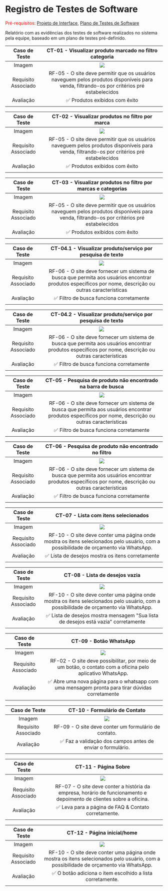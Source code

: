 # Registro de Testes de Software

<span style="color:red">Pré-requisitos: <a href="03-Projeto de Interface.md"> Projeto de Interface</a></span>, <a href="08-Plano de Testes de Software.md"> Plano de Testes de Software</a>

Relatório com as evidências dos testes de software realizados no sistema pela equipe, baseado em um plano de testes pré-definido.

|    Caso de Teste    |                                                                   CT-01 - Visualizar produto marcado no filtro categoria                                                                    |
| :-----------------: | :-----------------------------------------------------------------------------------------------------------------------------------------------------------------------------------------: |
|       Imagem        | <img widt = "500px" src = "https://github.com/ICEI-PUC-Minas-PMV-ADS/pmv-ads-2023-1-e1-proj-web-t2-grupo-2-paiva-moto-pecas/blob/main/docs/img/Teste%20de%20filtro%20por%20categoria.jpg"/> |
| Requisito Associado |                          RF-05 - O site deve permitir que os usuários naveguem pelos produtos disponíveis para venda, filtrando-os por critérios pré estabelecidos                          |
|      Avaliação      |                                                                               ✅ Produtos exibidos com êxito                                                                                |
|                     |                                                                                                                                                                                             |

|    Caso de Teste    |                                                                     CT-02 - Visualizar produtos no filtro por marca                                                                     |
| :-----------------: | :-------------------------------------------------------------------------------------------------------------------------------------------------------------------------------------: |
|       Imagem        | <img widt = "500px" src = "https://github.com/ICEI-PUC-Minas-PMV-ADS/pmv-ads-2023-1-e1-proj-web-t2-grupo-2-paiva-moto-pecas/blob/main/docs/img/Teste%20de%20filtro%20por%20marca.jpg"/> |
| Requisito Associado |                        RF-05 - O site deve permitir que os usuários naveguem pelos produtos disponíveis para venda, filtrando-os por critérios pré estabelecidos                        |
|      Avaliação      |                                                                             ✅ Produtos exibidos com êxito                                                                              |
|                     |                                                                                                                                                                                         |

|    Caso de Teste    |                                                                      CT-03 - Visualizar produtos no filtro por marcas e categorias                                                                      |
| :-----------------: | :-----------------------------------------------------------------------------------------------------------------------------------------------------------------------------------------------------: |
|       Imagem        | <img widt = "500px" src = "https://github.com/ICEI-PUC-Minas-PMV-ADS/pmv-ads-2023-1-e1-proj-web-t2-grupo-2-paiva-moto-pecas/blob/main/docs/img/Teste%20de%20filtro%20por%20marca%20e%20categoria.jpg"/> |
| Requisito Associado |                                RF-05 - O site deve permitir que os usuários naveguem pelos produtos disponíveis para venda, filtrando-os por critérios pré estabelecidos                                |
|      Avaliação      |                                                                                     ✅ Produtos exibidos com êxito                                                                                      |
|                     |                                                                                                                                                                                                         |

|    Caso de Teste    |                                                             CT-04.1 - Visualizar produto/serviço por pesquisa de texto                                                             |
| :-----------------: | :--------------------------------------------------------------------------------------------------------------------------------------------------------------------------------: |
|       Imagem        | <img widt = "500px" src = "https://github.com/ICEI-PUC-Minas-PMV-ADS/pmv-ads-2023-1-e1-proj-web-t2-grupo-2-paiva-moto-pecas/blob/main/docs/img/Teste%20de%20sucesso%20marca.jpg"/> |
| Requisito Associado |               RF-06 - O site deve fornecer um sistema de busca que permita aos usuários encontrar produtos específicos por nome, descrição ou outras características               |
|      Avaliação      |                                                                      ✅ Filtro de busca funciona corretamente                                                                      |
|                     |                                                                                                                                                                                    |

|    Caso de Teste    |                                                               CT-04.2 - Visualizar produto/serviço por pesquisa de texto                                                               |
| :-----------------: | :------------------------------------------------------------------------------------------------------------------------------------------------------------------------------------: |
|       Imagem        | <img widt = "500px" src = "https://github.com/ICEI-PUC-Minas-PMV-ADS/pmv-ads-2023-1-e1-proj-web-t2-grupo-2-paiva-moto-pecas/blob/main/docs/img/Teste%20de%20sucesso%20categoria.jpg"/> |
| Requisito Associado |                 RF-06 - O site deve fornecer um sistema de busca que permita aos usuários encontrar produtos específicos por nome, descrição ou outras características                 |
|      Avaliação      |                                                                        ✅ Filtro de busca funciona corretamente                                                                        |
|                     |                                                                                                                                                                                        |

|    Caso de Teste    |                                                         CT-05 - Pesquisa de produto não encontrado na barra de busca                                                         |
| :-----------------: | :--------------------------------------------------------------------------------------------------------------------------------------------------------------------------: |
|       Imagem        | <img widt = "500px" src = "https://github.com/ICEI-PUC-Minas-PMV-ADS/pmv-ads-2023-1-e1-proj-web-t2-grupo-2-paiva-moto-pecas/blob/main/docs/img/Teste%20de%20insucesso.jpg"/> |
| Requisito Associado |            RF-06 - O site deve fornecer um sistema de busca que permita aos usuários encontrar produtos específicos por nome, descrição ou outras características            |
|      Avaliação      |                                                                   ✅ Filtro de busca funciona corretamente                                                                   |
|                     |                                                                                                                                                                              |

|    Caso de Teste    |                                                                  CT-06 - Pesquisa de produto não encontrado no filtro                                                                  |
| :-----------------: | :------------------------------------------------------------------------------------------------------------------------------------------------------------------------------------: |
|       Imagem        | <img widt = "500px" src = "https://github.com/ICEI-PUC-Minas-PMV-ADS/pmv-ads-2023-1-e1-proj-web-t2-grupo-2-paiva-moto-pecas/blob/main/docs/img/Teste%20de%20insucesso%20filtros.jpg"/> |
| Requisito Associado |                 RF-06 - O site deve fornecer um sistema de busca que permita aos usuários encontrar produtos específicos por nome, descrição ou outras características                 |
|      Avaliação      |                                                                        ✅ Filtro de busca funciona corretamente                                                                        |
|                     |                                                                                                                                                                                        |

|    Caso de Teste    |                                                                        CT-07 - Lista com itens selecionados                                                                         |
| :-----------------: | :---------------------------------------------------------------------------------------------------------------------------------------------------------------------------------: |
|       Imagem        | <img widt = "500px" src = "https://github.com/ICEI-PUC-Minas-PMV-ADS/pmv-ads-2023-1-e1-proj-web-t2-grupo-2-paiva-moto-pecas/blob/main/docs/img/caso-sucesso-lista-de-desejos.jpg"/> |
| Requisito Associado |                        RF-10 - O site deve conter uma página onde mostra os itens selecionados pelo usuário, com a possibilidade de orçamento via WhatsApp.                         |
|      Avaliação      |                                                                  ✅ Lista de desejos mostra os itens corretamente                                                                   |
|                     |                                                                                                                                                                                     |

|    Caso de Teste    |                                                                            CT-08 - Lista de desejos vazia                                                                             |
| :-----------------: | :-----------------------------------------------------------------------------------------------------------------------------------------------------------------------------------: |
|       Imagem        | <img widt = "500px" src = "https://github.com/ICEI-PUC-Minas-PMV-ADS/pmv-ads-2023-1-e1-proj-web-t2-grupo-2-paiva-moto-pecas/blob/main/docs/img/caso-insucesso-lista-de-desejos.jpg"/> |
| Requisito Associado |                         RF-10 - O site deve conter uma página onde mostra os itens selecionados pelo usuário, com a possibilidade de orçamento via WhatsApp.                          |
|      Avaliação      |                                                  ✅ Lista de desejos mostra mensagem "Sua lista de desejos está vazia" corretamente                                                   |
|                     |                                                                                                                                                                                       |

|    Caso de Teste    |                                                                           CT-09 - Botão WhatsApp                                                                            |
| :-----------------: | :-------------------------------------------------------------------------------------------------------------------------------------------------------------------------: |
|       Imagem        | <img widt = "500px" src = "https://github.com/ICEI-PUC-Minas-PMV-ADS/pmv-ads-2023-1-e1-proj-web-t2-grupo-2-paiva-moto-pecas/blob/main/docs/img/teste-botao-whatszapp.jpg"/> |
| Requisito Associado |                                  RF-02 - O site deve possibilitar, por meio de um botão, o contato com a oficina pelo aplicativo WhatsApp.                                  |
|      Avaliação      |                                       ✅ Abre uma nova página para o whatsapp com uma mensagem pronta para tirar dúvidas corretamente                                       |
|                     |                                                                                                                                                                             |

|    Caso de Teste    |                                                                    CT-10 - Formulário de Contato                                                                    |
| :-----------------: | :-----------------------------------------------------------------------------------------------------------------------------------------------------------------: |
|       Imagem        | <img widt = "500px" src = "https://github.com/ICEI-PUC-Minas-PMV-ADS/pmv-ads-2023-1-e1-proj-web-t2-grupo-2-paiva-moto-pecas/blob/main/docs/img/teste-contato.jpg"/> |
| Requisito Associado |                                                        RF-09 - O site deve conter um formulário de contato.                                                         |
|      Avaliação      |                                                     ✅ Faz a validação dos campos antes de enviar o formulário.                                                     |
|                     |                                                                                                                                                                     |

|    Caso de Teste    |                                                                       CT-11 - Página Sobre                                                                        |
| :-----------------: | :---------------------------------------------------------------------------------------------------------------------------------------------------------------: |
|       Imagem        | <img widt = "500px" src = "https://github.com/ICEI-PUC-Minas-PMV-ADS/pmv-ads-2023-1-e1-proj-web-t2-grupo-2-paiva-moto-pecas/blob/main/docs/img/teste-sobre.jpg"/> |
| Requisito Associado |                       RF-07 - O site deve conter a história da empresa, horário de funcionamento e depoimento de clientes sobre a oficina.                        |
|      Avaliação      |                                                       ✅ Leva para a página de FAQ & Contato corretamente.                                                        |
|                     |                                                                                                                                                                   |

|    Caso de Teste    |                                                                      CT-12 - Página inicial/home                                                                      |
| :-----------------: | :-------------------------------------------------------------------------------------------------------------------------------------------------------------------: |
|       Imagem        | <img widt = "500px" src = "https://github.com/ICEI-PUC-Minas-PMV-ADS/pmv-ads-2023-1-e1-proj-web-t2-grupo-2-paiva-moto-pecas/blob/main/docs/img/caso-teste-home.jpg"/> |
| Requisito Associado |                 RF-10 - O site deve conter uma página onde mostra os itens selecionados pelo usuário, com a possibilidade de orçamento via WhatsApp.                  |
|      Avaliação      |                                                      ✅ O botão adiciona o item escolhido a lista corretamente.                                                       |
|                     |                                                                                                                                                                       |
